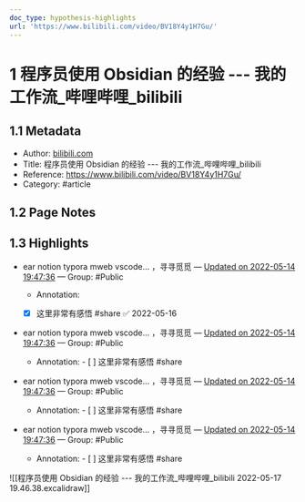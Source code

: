 ```yaml
---
doc_type: hypothesis-highlights
url: 'https://www.bilibili.com/video/BV18Y4y1H7Gu/'
---
```

# 1 程序员使用 Obsidian 的经验 --- 我的工作流_哔哩哔哩_bilibili

## 1.1 Metadata
- Author: [bilibili.com]()
- Title: 程序员使用 Obsidian 的经验 --- 我的工作流_哔哩哔哩_bilibili
- Reference: https://www.bilibili.com/video/BV18Y4y1H7Gu/
- Category: #article

## 1.2 Page Notes


## 1.3 Highlights
- ear notion typora mweb vscode… ，寻寻觅觅 — [Updated on 2022-05-14 19:47:36](https://hyp.is/pm6KFNN7EeyJiV9oGIgx-A/www.bilibili.com/video/BV18Y4y1H7Gu/)  — Group: #Public

   - Annotation: 
   - [x] 这里非常有感悟 #share ✅ 2022-05-16





- ear notion typora mweb vscode… ，寻寻觅觅 — [Updated on 2022-05-14 19:47:36](https://hyp.is/pm6KFNN7EeyJiV9oGIgx-A/www.bilibili.com/video/BV18Y4y1H7Gu/)  — Group: #Public

   - Annotation: - [ ] 这里非常有感悟 #share 




- ear notion typora mweb vscode… ，寻寻觅觅 — [Updated on 2022-05-14 19:47:36](https://hyp.is/pm6KFNN7EeyJiV9oGIgx-A/www.bilibili.com/video/BV18Y4y1H7Gu/)  — Group: #Public

   - Annotation: - [ ] 这里非常有感悟 #share 




- ear notion typora mweb vscode… ，寻寻觅觅 — [Updated on 2022-05-14 19:47:36](https://hyp.is/pm6KFNN7EeyJiV9oGIgx-A/www.bilibili.com/video/BV18Y4y1H7Gu/)  — Group: #Public

   - Annotation: - [ ] 这里非常有感悟 #share 

![[程序员使用 Obsidian 的经验 --- 我的工作流_哔哩哔哩_bilibili 2022-05-17 19.46.38.excalidraw]]


